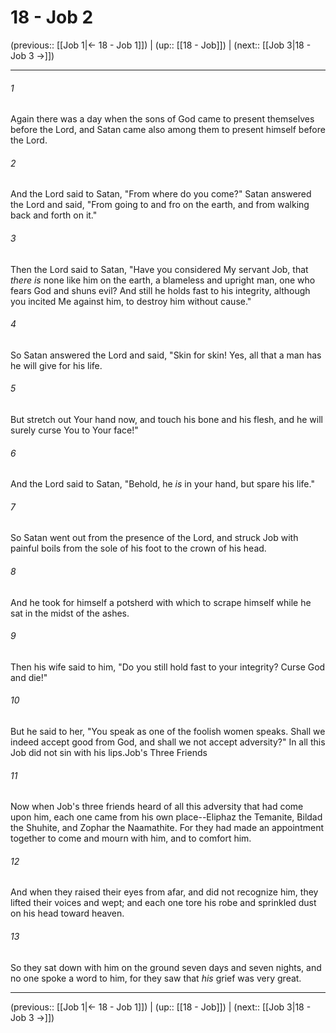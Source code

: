 # 18 - Job 2

(previous:: [[Job 1|← 18 - Job 1]]) | (up:: [[18 - Job]]) | (next:: [[Job 3|18 - Job 3 →]])

***


###### 1 
Again there was a day when the sons of God came to present themselves before the Lord, and Satan came also among them to present himself before the Lord. 

###### 2 
And the Lord said to Satan, "From where do you come?" Satan answered the Lord and said, "From going to and fro on the earth, and from walking back and forth on it." 

###### 3 
Then the Lord said to Satan, "Have you considered My servant Job, that _there is_ none like him on the earth, a blameless and upright man, one who fears God and shuns evil? And still he holds fast to his integrity, although you incited Me against him, to destroy him without cause." 

###### 4 
So Satan answered the Lord and said, "Skin for skin! Yes, all that a man has he will give for his life. 

###### 5 
But stretch out Your hand now, and touch his bone and his flesh, and he will surely curse You to Your face!" 

###### 6 
And the Lord said to Satan, "Behold, he _is_ in your hand, but spare his life." 

###### 7 
So Satan went out from the presence of the Lord, and struck Job with painful boils from the sole of his foot to the crown of his head. 

###### 8 
And he took for himself a potsherd with which to scrape himself while he sat in the midst of the ashes. 

###### 9 
Then his wife said to him, "Do you still hold fast to your integrity? Curse God and die!" 

###### 10 
But he said to her, "You speak as one of the foolish women speaks. Shall we indeed accept good from God, and shall we not accept adversity?" In all this Job did not sin with his lips.Job's Three Friends 

###### 11 
Now when Job's three friends heard of all this adversity that had come upon him, each one came from his own place--Eliphaz the Temanite, Bildad the Shuhite, and Zophar the Naamathite. For they had made an appointment together to come and mourn with him, and to comfort him. 

###### 12 
And when they raised their eyes from afar, and did not recognize him, they lifted their voices and wept; and each one tore his robe and sprinkled dust on his head toward heaven. 

###### 13 
So they sat down with him on the ground seven days and seven nights, and no one spoke a word to him, for they saw that _his_ grief was very great.

***

(previous:: [[Job 1|← 18 - Job 1]]) | (up:: [[18 - Job]]) | (next:: [[Job 3|18 - Job 3 →]])
